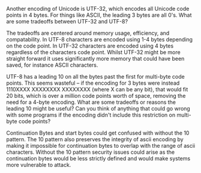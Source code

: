 Another encoding of Unicode is UTF-32, which encodes all Unicode code points in 4 bytes. For things like ASCII, the leading 3 bytes are all 0's. What are some tradeoffs between UTF-32 and UTF-8?

The tradeoffs are centered around memory usage, efficiency, and compatability. In UTF-8 characters are encoded using 1-4 bytes depending on the code point. In UTF-32 characters are encoded using 4 bytes regardless of the characters code point. Whilst UTF-32 might be more straight forward it uses significantly more memory that could have been saved, for instance ASCII characters.

UTF-8 has a leading 10 on all the bytes past the first for multi-byte code points. This seems wasteful – if the encoding for 3 bytes were instead 1110XXXX XXXXXXXX XXXXXXXX (where X can be any bit), that would fit 20 bits, which is over a million code points worth of space, removing the need for a 4-byte encoding. What are some tradeoffs or reasons the leading 10 might be useful? Can you think of anything that could go wrong with some programs if the encoding didn't include this restriction on multi-byte code points?

Continuation Bytes and start bytes could get confused with without the 10 pattern. The 10 pattern also preserves the integrity of ascii encoding by making it impossible for continuation bytes to overlap with the range of ascii characters. Without the 10 pattern security issues could arise as the continuation bytes would be less strictly defined and would make systems more vulnerable to attack.

